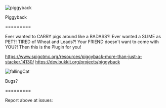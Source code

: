 ![piggyback](https://github.com/DrkMatr1984/Piggyback/assets/5105448/15a07120-c428-4d9d-9b26-d807ffc58332)

Piggyback

=========
	
Ever wanted to CARRY pigs around like a BADASS?! Ever wanted a SLIME as PET?! TIRED of Wheat and Leads?! Your FRIEND doesn't want to come  with YOU?! Then this is the Plugin for you!

https://www.spigotmc.org/resources/piggyback-more-than-just-a-stacker.14130/
https://dev.bukkit.org/projects/piggyback

![fallingCat](https://github.com/DrkMatr1984/Piggyback/assets/5105448/6c180351-e134-48a3-a27a-c8b2c6794106)


Bugs?

=========

Report above at issues:

